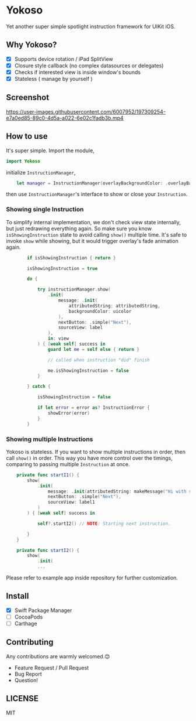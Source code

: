 # Yokoso

Yet another super simple spotlight instruction framework for UIKit iOS.

## Why Yokoso?

- [x] Supports device rotation / iPad SplitView
- [x] Closure style callback (no complex datasources or delegates)
- [x] Checks if interested view is inside window's bounds
- [x] Stateless ( manage by yourself )

## Screenshot

https://user-images.githubusercontent.com/6007952/197309254-e7a0ed85-89c0-4d5a-a022-6e02c1fadb3b.mp4

## How to use

It's super simple.
Import the module,

```swift
import Yokoso
```

initialize `InstructionManager`,

```swift
    let manager = InstructionManager(overlayBackgroundColor: .overlayBackground)
```

then use `InstructionManager`'s interface to show or close your `Instruction`.

### Showing single Instruction

To simplify internal implementation, we don't check view state internally, but just redrawing everything again.
So make sure you know `isShowingInstruction` state to avoid calling `show()` multiple time.
It's safe to invoke `show` while showing, but it would trigger overlay's fade animation again.

```swift
        if isShowingInstruction { return }

        isShowingInstruction = true

        do {

            try instructionManager.show(
                .init(
                    message: .init(
                        attributedString: attributedString,
                        backgroundColor: uicolor
                    ),
                    nextButton: .simple("Next"),
                    sourceView: label
                ),
                in: view
            ) { [weak self] success in
                guard let me = self else { return }

                // called when instruction "did" finish

                me.isShowingInstruction = false
            }

        } catch {

            isShowingInstruction = false

            if let error = error as? InstructionError {
                showError(error)
            }
        }
```

### Showing multiple Instructions

Yokoso is stateless.
If you want to show multiple instructions in order, then call `show()` in order.
This way you have more control over the timings, comparing to passing multiple `Instruction` at once.

```swift
    private func startI1() {
        show(
            .init(
                message: .init(attributedString: makeMessage("Hi with simple Next button. Tap anywhere to continue."), backgroundColor: .background),
                nextButton: .simple("Next"),
                sourceView: label1
            )
        ) { [weak self] success in

            self?.startI2() // NOTE: Starting next instruction.

        }
    }

    private func startI2() {
        show(
            .init(
            ...
```

Please refer to example app inside repository for further customization.

## Install

- [x] Swift Package Manager
- [ ] CocoaPods
- [ ] Carthage

## Contributing

Any contributions are warmly welcomed.😊

- Feature Request / Pull Request
- Bug Report
- Question!

## LICENSE

MIT

